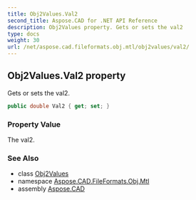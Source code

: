```yaml
---
title: Obj2Values.Val2
second_title: Aspose.CAD for .NET API Reference
description: Obj2Values property. Gets or sets the val2
type: docs
weight: 30
url: /net/aspose.cad.fileformats.obj.mtl/obj2values/val2/
---
```

## Obj2Values.Val2 property

Gets or sets the val2.

```csharp
public double Val2 { get; set; }
```

### Property Value

The val2.

### See Also

* class [Obj2Values](../)
* namespace [Aspose.CAD.FileFormats.Obj.Mtl](../../obj2values/)
* assembly [Aspose.CAD](../../../)


